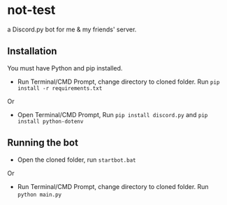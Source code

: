 # not-test
a Discord.py bot for me &amp; my friends' server.

## Installation 
You must have Python and pip installed.

* Run Terminal/CMD Prompt, change directory to cloned folder. Run `pip install -r requirements.txt`

Or

* Open Terminal/CMD Prompt, Run `pip install discord.py` and `pip install python-dotenv`

## Running the bot 

* Open the cloned folder, run `startbot.bat`

Or

* Run Terminal/CMD Prompt, change directory to cloned folder. Run `python main.py`
